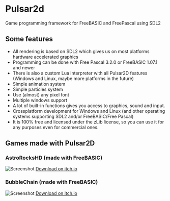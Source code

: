 # Pulsar2d
Game programming framework for FreeBASIC and FreePascal using SDL2

## Some features
- All rendering is based on SDL2 which gives us on most platforms hardware accelerated graphics
- Programming can be done with Free Pascal 3.2.0 or FreeBASIC 1.07.1 and newer
- There is also a custom Lua interpreter with all Pulsar2D features (Windows and Linux, maybe more platforms in the future)
- Simple animation system
- Simple particles system
- Use (almost) any pixel font
- Multiple windows support
- A lot of built-in functions gives you access to graphics, sound and input.
- Crossplatform development for Windows and Linux (and other operating systems supporting SDL2 and/or FreeBASIC/Free Pascal)
- It is 100% free and licensed under the zLib license, so you can use it for any purposes even for commercial ones.
## Games made with Pulsar2D
### AstroRocksHD (made with FreeBASIC)
![Screenshot](https://img.itch.zone/aW1nLzMwNDYwMzUucG5n/original/5BUWR5.png  "AstroRocksHD")
[Download on itch.io](https://cybermonkey.itch.io/astrorocks-hd) 
### BubbleChain (made with FreeBASIC)
![Screenshot](https://img.itch.zone/aW1nLzMzNzE1MTkucG5n/original/7aWLfS.png  "BubbleChain")
[Download on itch.io](https://cybermonkey.itch.io/bubblechain) 
